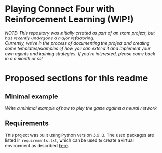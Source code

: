 # Playing Connect Four with Reinforcement Learning (WIP!)  

_NOTE: This repository was initially created as part of an exam project,
but has recently undergone a major refactoring.  
Currently, we're in the process of documenting the project and creating
some templates/examples of how you can extend it and implement
your own agents and training strategies. If you're interested, please come
back in a a month or so!_

# Proposed sections for this readme

## Minimal example

_Write a minimal example of how to play the game against a neural network_

## Requirements
This project was built using Python version 3.9.13.
The used packages are listed in `requirements.txt`, which can be used to
create a virtual environment as described
[here](https://packaging.python.org/en/latest/guides/installing-using-pip-and-virtual-environments/).  

